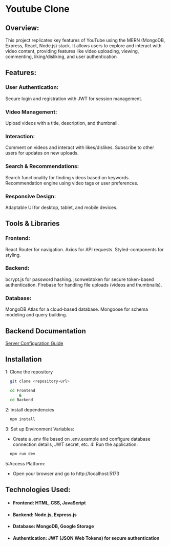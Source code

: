 
# Youtube Clone

## Overview:
This project replicates key features of YouTube using the MERN (MongoDB, Express, React, Node.js) stack. It allows users to explore and interact with video content, providing features like video uploading, viewing, commenting, liking/disliking, and user authentication

## Features:

### User Authentication:
Secure login and registration with JWT for session management.
### Video Management:
Upload videos with a title, description, and thumbnail.
### Interaction:
Comment on videos and interact with likes/dislikes.
Subscribe to other users for updates on new uploads.
### Search & Recommendations:
Search functionality for finding videos based on keywords.
Recommendation engine using video tags or user preferences.
### Responsive Design:
Adaptable UI for desktop, tablet, and mobile devices.

## Tools & Libraries

### Frontend:
React Router for navigation.
Axios for API requests.
Styled-components for styling.

### Backend:
bcrypt.js for password hashing.
jsonwebtoken for secure token-based authentication.
Firebase for handling file uploads (videos and thumbnails).

### Database:
MongoDB Atlas for a cloud-based database.
Mongoose for schema modeling and query building.



## Backend Documentation

[Server Configuration Guide](https://documenter.getpostman.com/view/40093365/2sAYJ4jMDH)


## Installation

1: Clone the repository
```bash
  git clone <repository-url> 
```
```bash
  cd Frontend
      &
  cd Backend
```
2: install dependencies
```bash
  npm install
```
3: Set up Environment Variables:
- Create a .env file based on .env.example and configure database connection details, JWT secret, etc.
4: Run the application:
```bash
  npm run dev
```
5:Access Platform:

- Open your browser and go to http://localhost:5173
    
## Technologies Used:

- #### Frontend: HTML, CSS, JavaScript
- #### Backend: Node.js, Express.js
- #### Database: MongoDB, Google Storage
- #### Authentication: JWT (JSON Web Tokens) for secure authentication    
